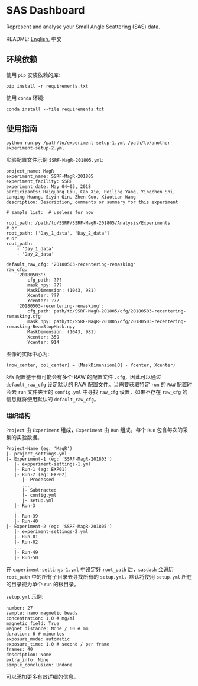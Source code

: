 # SAS Dashboard

Represent and analyse your Small Angle Scattering (SAS) data.

README: [English](./README.md), 中文

## 环境依赖

使用 `pip` 安装依赖的库:

    pip install -r requirements.txt

使用 `conda` 环境:

    conda install --file requirements.txt

## 使用指南

    python run.py /path/to/experiment-setup-1.yml /path/to/another-experiment-setup-2.yml

实验配置文件示例 `SSRF-MagR-201805.yml`:

    project_name: MagR
    experiment_name: SSRF-MagR-201805
    experiment_facility: SSRF
    experiment_date: May 04~05, 2018
    participants: Haiguang Liu, Can Xie, Peiling Yang, Yingchen Shi, Lanqing Huang, Siyin Qin, Zhen Guo, Xiaotian Wang
    description: Description, comments or summary for this experiment

    # sample_list:  # useless for now

    root_path: /path/to/SSRF/SSRF-MagR-201805/Analysis/Experiments
    # or
    root_path: ['Day_1_data', 'Day_2_data']
    # or
    root_path:
        - 'Day_1_data'
        - 'Day_2_data'

    default_raw_cfg: '20180503-recentering-remasking'
    raw_cfg:
        '20180503':
            cfg_path: ???
            mask_npy: ???
            MaskDimension: (1043, 981)
            Xcenter: ???
            Ycenter: ???
        '20180503-recentering-remasking':
            cfg_path: path/to/SSRF-MagR-201805/cfg/20180503-recentering-remasking.cfg
            mask_npy: path/to/SSRF-MagR-201805/cfg/20180503-recentering-remasking-BeamStopMask.npy
            MaskDimension: (1043, 981)
            Xcenter: 359
            Ycenter: 914

图像的实际中心为:

    (row_center, col_center) = (MaskDimension[0] - Ycenter, Xcenter)

`RAW` 配置鉴于有可能会有多个 RAW 的配置文件 `.cfg`，因此可以通过 `default_raw_cfg` 设定默认的 RAW 配置文件。当需要获取特定 `run` 的 `RAW` 配置时会去 `run` 文件夹里的 `config.yml` 中寻找 `raw_cfg` 设置，如果不存在 `raw_cfg` 的信息就将使用默认的 `default_raw_cfg`。

### 组织结构

`Project` 由 `Experiment` 组成，`Experiment` 由 `Run` 组成。每个 `Run` 包含每次的采集的实验数据。

    Project-Name (eg: 'MagR')
    |- project_settings.yml
    |- Experiment-1 (eg: 'SSRF-MagR-201803')
       |- expperiment-settings-1.yml
       |- Run-1 (eg: EXP01)
       |- Run-2 (eg: EXP02)
          |- Processed
          ...
          |- Subtracted
          |- config.yml
          |- setup.yml
       |- Run-3
       ...
       |- Run-39
       |- Run-40
    |- Experiment-2 (eg: 'SSRF-MagR-201805')
       |- experiment-settings-2.yml
       |- Run-01
       |- Run-02
       ...
       |- Run-49
       |- Run-50

在 `experiment-settings-1.yml` 中设定好 `root_path` 后，`sasdash` 会遍历 `root_path` 中的所有子目录去寻找所有的 `setup.yml`，默认将使用 `setup.yml` 所在的目录视为单个 `run` 的根目录。

`setup.yml` 示例:

    number: 27
    sample: nano magnetic beads
    concentration: 1.0 # mg/ml
    magnetic_field: True
    magnet_distance: None / 60 # mm
    duration: 6 # minuntes
    exposure_mode: automatic
    exposure_time: 1.0 # second / per frame
    frames: 40
    description: None
    extra_info: None
    simple_conclusion: Undone

可以添加更多有效详细的信息。
